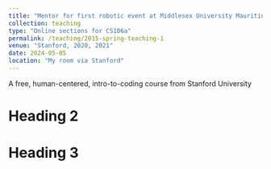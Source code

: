 ```yaml
---
title: "Mentor for first robotic event at Middlesex University Mauritius"
collection: teaching
type: "Online sections for CS106a"
permalink: /teaching/2015-spring-teaching-1
venue: "Stanford, 2020, 2021"
date: 2024-05-05
location: "My room via Stanford"
---
```

A free, human-centered, intro-to-coding course from Stanford University

Heading 2
======

Heading 3
======
